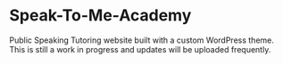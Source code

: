 # Speak-To-Me-Academy

Public Speaking Tutoring website built with a custom WordPress theme.  This is still a work in progress and updates will be uploaded frequently.
